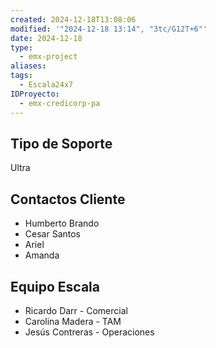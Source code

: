 ```yaml
---
created: 2024-12-18T13:08:06
modified: '"2024-12-18 13:14", "3tc/G12T+6"'
date: 2024-12-18
type:
  - emx-project
aliases: 
tags:
  - Escala24x7
IDProyecto:
  - emx-credicorp-pa
---
```

## Tipo de Soporte
Ultra

## Contactos Cliente
- Humberto Brando
- Cesar Santos
- Ariel
- Amanda

## Equipo Escala
- Ricardo Darr - Comercial
- Carolina Madera - TAM
- Jesús Contreras - Operaciones


